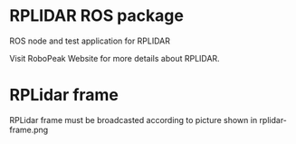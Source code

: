 RPLIDAR ROS package
=====================================================================

ROS node and test application for RPLIDAR

Visit RoboPeak Website for more details about RPLIDAR.

RPLidar frame
=====================================================================
RPLidar frame must be broadcasted according to picture shown in
rplidar-frame.png
